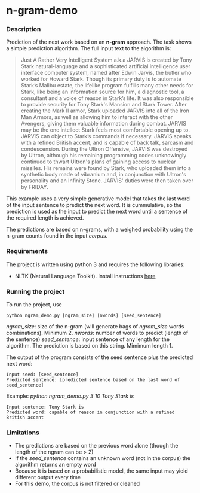 # n-gram-demo

### Description 
Prediction of the next work based on an **n-gram** approach. The task shows a simple prediction algorithm. The full input text to the algorithm is:

> Just A Rather Very Intelligent System a.k.a JARVIS is created by Tony Stark natural-language and a sophisticated artificial intelligence user interface computer system, named after Edwin Jarvis, the butler who worked for Howard Stark. Though its primary duty is to automate Stark’s Malibu estate, the lifelike program fulfills many other needs for Stark, like being an information source for him, a diagnostic tool, a consultant and a voice of reason in Stark’s life. It was also responsible to provide security for Tony Stark's Mansion and Stark Tower. After creating the Mark II armor, Stark uploaded JARVIS into all of the Iron Man Armors, as well as allowing him to interact with the other Avengers, giving them valuable information during combat. JARVIS may be the one intellect Stark feels most comfortable opening up to. JARVIS can object to Stark’s commands if necessary. JARVIS speaks with a refined British accent, and is capable of back talk, sarcasm and condescension. During the Ultron Offensive, JARVIS was destroyed by Ultron, although his remaining programming codes unknowingly continued to thwart Ultron's plans of gaining access to nuclear missiles. His remains were found by Stark, who uploaded them into a synthetic body made of vibranium and, in conjunction with Ultron's personality and an Infinity Stone. JARVIS' duties were then taken over by FRIDAY.

This example uses a very simple generative model that takes the last word of the input sentence to predict the next word. It is cummulative, so the prediction is used as the input to predict the next word until a sentence of the required length is achieved.

The predictions are based on n-grams, with a weighed probability using the n-gram counts found in the input *corpus*.


### Requirements

The project is written using python 3 and requires the following libraries:
- NLTK (Natural Language Toolkit). Install instructions [here](https://www.nltk.org/install.html)

### Running the project

To run the project, use 

```
python ngram_demo.py [ngram_size] [nwords] [seed_sentence]
```
*ngram_size*: size of the n-gram (will generate bags of *ngram_size* words combinations). Minimum 2.
*nwords*: number of words to predict (length of the sentence)
*seed_sentence*: input sentence of any length for the algorithm. The prediction is based on this string. Mimimum length 1.

The output of the program consists of the seed sentence plus the predicted next word:
```
Input seed: [seed_sentence]
Predicted sentence: [predicted sentence based on the last word of seed_sentence]
```

Example: *python ngram_demo.py 3 10 Tony Stark is*
```
Input sentence: Tony Stark is
Predicted word: capable of reason in conjunction with a refined British accent
```

### Limitations

- The predictions are based on the previous word alone (though the length of the ngram can be > 2)
- If the *seed_sentence* contains an unknown word (not in the corpus) the algorithm returns an empty word
- Because it is based on a probabilistic model, the same input may yield different output every time
- For this demo, the corpus is not filtered or cleaned
